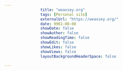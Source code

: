 ---
                title: "weaxsey.org"
                tags: [Personal site]
                externalUrl: "https://weaxsey.org/"
                date: 9961-08-08
                showDate: false
                showAuthor: false
                showReadingTime: false
                showEdit: false
                showLikes: false
                showViews: false
                layoutBackgroundHeaderSpace: false
                ---
